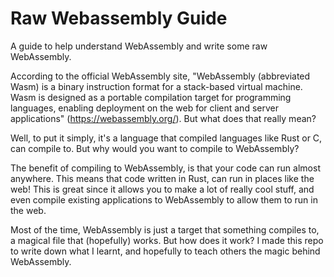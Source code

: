 # Raw Webassembly Guide

A guide to help understand WebAssembly and write some raw WebAssembly.

According to the official WebAssembly site, "WebAssembly (abbreviated Wasm) is a binary instruction format for a stack-based virtual machine. Wasm is designed as a portable compilation target for programming languages, enabling deployment on the web for client and server applications" (https://webassembly.org/). But what does that really mean?

Well, to put it simply, it's a language that compiled languages like Rust or C, can compile to. But why would you want to compile to WebAssembly?

The benefit of compiling to WebAssembly, is that your code can run almost anywhere. This means that code written in Rust, can run in places like the web! This is great since it allows you to make a lot of really cool stuff, and even compile existing applications to WebAssembly to allow them to run in the web.

Most of the time, WebAssembly is just a target that something compiles to, a magical file that (hopefully) works. But how does it work? I made this repo to write down what I learnt, and hopefully to teach others the magic behind WebAssembly.
